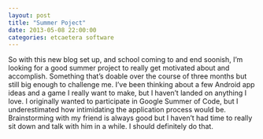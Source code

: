 ```yaml
---
layout: post
title: "Summer Poject"
date: 2013-05-08 22:00:00
categories: etcaetera software
---
```


So with this new blog set up, and school coming to and end soonish, I’m looking for a good summer project to really get motivated about and accomplish. Something that’s doable over the course of three months but still big enough to challenge me. I’ve been thinking about a few Android app ideas and a game I really want to make, but I haven’t landed on anything I love. I originally wanted to participate in Google Summer of Code, but I underestimated how intimidating the application process would be. Brainstorming with my friend is always good but I haven’t had time to really sit down and talk with him in a while. I should definitely do that.